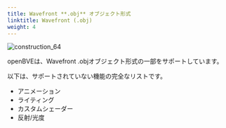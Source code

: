 ```yaml
---
title: Wavefront **.obj** オブジェクト形式
linktitle: Wavefront (.obj)
weight: 4
---
```


![construction_64](/images/construction_64.png)

openBVEは、Wavefront .objオブジェクト形式の一部をサポートしています。

以下は、サポートされていない機能の完全なリストです。

- アニメーション
- ライティング
- カスタムシェーダー
- 反射/光度